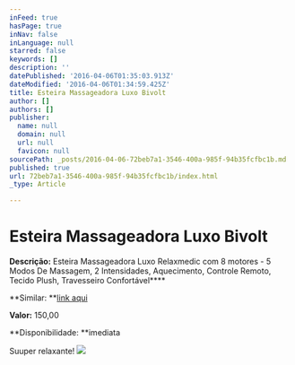 ```yaml
---
inFeed: true
hasPage: true
inNav: false
inLanguage: null
starred: false
keywords: []
description: ''
datePublished: '2016-04-06T01:35:03.913Z'
dateModified: '2016-04-06T01:34:59.425Z'
title: Esteira Massageadora Luxo Bivolt
author: []
authors: []
publisher:
  name: null
  domain: null
  url: null
  favicon: null
sourcePath: _posts/2016-04-06-72beb7a1-3546-400a-985f-94b35fcfbc1b.md
published: true
url: 72beb7a1-3546-400a-985f-94b35fcfbc1b/index.html
_type: Article

---
```

# Esteira Massageadora Luxo Bivolt

**Descrição:** Esteira Massageadora Luxo Relaxmedic com 8 motores - 5 Modos De Massagem, 2 Intensidades, Aquecimento, Controle Remoto, Tecido Plush, Travesseiro Confortável****

**Similar: **[link aqui][0]

**Valor:** 150,00

**Disponibilidade: **imediata

Suuper relaxante!
![](https://the-grid-user-content.s3-us-west-2.amazonaws.com/3f99e263-25b5-45a4-a417-47b850217a85.jpg)

  


[0]: http://www.americanas.com.br/produto/112941892/esteira-de-massagem-luxo-8-motores-relaxmedic?opn=YSMESP&loja=02&WT.srch=1&epar=bp_pl_00_go_pla-bs-todas